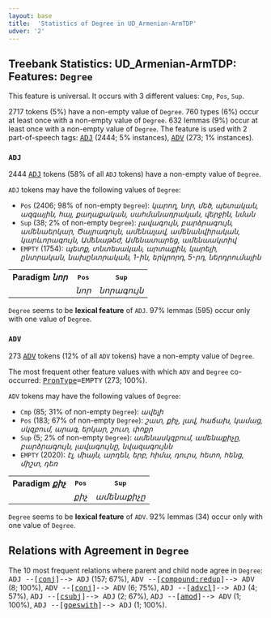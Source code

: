 ```yaml
---
layout: base
title:  'Statistics of Degree in UD_Armenian-ArmTDP'
udver: '2'
---
```


## Treebank Statistics: UD_Armenian-ArmTDP: Features: `Degree`

This feature is universal.
It occurs with 3 different values: `Cmp`, `Pos`, `Sup`.

2717 tokens (5%) have a non-empty value of `Degree`.
760 types (6%) occur at least once with a non-empty value of `Degree`.
632 lemmas (9%) occur at least once with a non-empty value of `Degree`.
The feature is used with 2 part-of-speech tags: <tt><a href="hy_armtdp-pos-ADJ.html">ADJ</a></tt> (2444; 5% instances), <tt><a href="hy_armtdp-pos-ADV.html">ADV</a></tt> (273; 1% instances).

### `ADJ`

2444 <tt><a href="hy_armtdp-pos-ADJ.html">ADJ</a></tt> tokens (58% of all `ADJ` tokens) have a non-empty value of `Degree`.

`ADJ` tokens may have the following values of `Degree`:

* `Pos` (2406; 98% of non-empty `Degree`): <em>կարող, նոր, մեծ, պետական, ազգային, հայ, քաղաքական, սահմանադրական, վերջին, նման</em>
* `Sup` (38; 2% of non-empty `Degree`): <em>լավագույն, բարձրագույն, ամենաերկար, Ծայրագույն, ամենալավ, ամենանվիրական, կարևորագույն, Ամենաթեժ, Ամենատարեց, ամենաակտիվ</em>
* `EMPTY` (1754): <em>պետք, տնտեսական, արտաքին, կարելի, ընտրական, նախընտրական, 1-ին, երկրորդ, 5-րդ, ներդրումային</em>

<table>
  <tr><th>Paradigm <i>նոր</i></th><th><tt>Pos</tt></th><th><tt>Sup</tt></th></tr>
  <tr><td><tt></tt></td><td><em>նոր</em></td><td><em>նորագույն</em></td></tr>
</table>

`Degree` seems to be **lexical feature** of `ADJ`. 97% lemmas (595) occur only with one value of `Degree`.

### `ADV`

273 <tt><a href="hy_armtdp-pos-ADV.html">ADV</a></tt> tokens (12% of all `ADV` tokens) have a non-empty value of `Degree`.

The most frequent other feature values with which `ADV` and `Degree` co-occurred: <tt><a href="hy_armtdp-feat-PronType.html">PronType</a></tt><tt>=EMPTY</tt> (273; 100%).

`ADV` tokens may have the following values of `Degree`:

* `Cmp` (85; 31% of non-empty `Degree`): <em>ավելի</em>
* `Pos` (183; 67% of non-empty `Degree`): <em>շատ, քիչ, լավ, հաճախ, կամաց, սկզբում, արագ, երկար, շուտ, փոքր</em>
* `Sup` (5; 2% of non-empty `Degree`): <em>ամենասկզբում, ամենաքիչը, բարձրագույն, լավագույնը, նվազագույնն</em>
* `EMPTY` (2020): <em>էլ, միայն, արդեն, երբ, հիմա, դուրս, հետո, հենց, միշտ, դեռ</em>

<table>
  <tr><th>Paradigm <i>քիչ</i></th><th><tt>Pos</tt></th><th><tt>Sup</tt></th></tr>
  <tr><td><tt></tt></td><td><em>քիչ</em></td><td><em>ամենաքիչը</em></td></tr>
</table>

`Degree` seems to be **lexical feature** of `ADV`. 92% lemmas (34) occur only with one value of `Degree`.

## Relations with Agreement in `Degree`

The 10 most frequent relations where parent and child node agree in `Degree`:
<tt>ADJ --[<tt><a href="hy_armtdp-dep-conj.html">conj</a></tt>]--> ADJ</tt> (157; 67%),
<tt>ADV --[<tt><a href="hy_armtdp-dep-compound-redup.html">compound:redup</a></tt>]--> ADV</tt> (8; 100%),
<tt>ADV --[<tt><a href="hy_armtdp-dep-conj.html">conj</a></tt>]--> ADV</tt> (6; 75%),
<tt>ADJ --[<tt><a href="hy_armtdp-dep-advcl.html">advcl</a></tt>]--> ADJ</tt> (4; 57%),
<tt>ADJ --[<tt><a href="hy_armtdp-dep-csubj.html">csubj</a></tt>]--> ADJ</tt> (2; 67%),
<tt>ADJ --[<tt><a href="hy_armtdp-dep-amod.html">amod</a></tt>]--> ADV</tt> (1; 100%),
<tt>ADJ --[<tt><a href="hy_armtdp-dep-goeswith.html">goeswith</a></tt>]--> ADJ</tt> (1; 100%).

